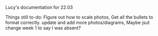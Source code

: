 Lucy's documentation for 22.03

Things still to-do:
Figure out how to scale photos,
Get all the bullets to format correctly.
update and add more photos/diagrams,
Maybe jsut change week 1 to say I was absent?
